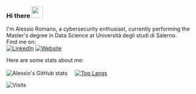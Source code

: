 ### Hi there <img src="https://raw.githubusercontent.com/MartinHeinz/MartinHeinz/master/wave.gif" width="30px">

I'm Alessio Romano, a cybersecurity enthusiast, currently performing the Master's degree in Data Science at Università degli studi di Salerno.<br/>
Find me on:<br/>
[![LinkedIn](https://img.shields.io/badge/LinkedIn-0077B5?style=for-the-badge&logo=linkedin&logoColor=white)](https://www.linkedin.com/in/alessio-romano/)
[![Website](https://img.shields.io/badge/alessio_romano.com-4F0599?style=for-the-badge&logo={ICON}&logoColor=white)](https://www.alessio-romano.com)

Here are some stats about me:<br/><br/>
![Alessio's GitHub stats](https://github-readme-stats.vercel.app/api?username=alessio-romano&show_icons=true&theme=dark)&nbsp;&nbsp;&nbsp;&nbsp;
[![Top Langs](https://github-readme-stats.vercel.app/api/top-langs/?username=alessio-romano&layout=compact&theme=dark)](https://github.com/anuraghazra/github-readme-stats)<br/>

![Visits](https://komarev.com/ghpvc/?username=alessio-romano&color=blue)
